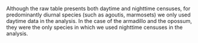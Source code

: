 Although the raw table presents both daytime and nighttime censuses, for predominantly diurnal species (such as agoutis, marmosets) we only used daytime data in the analysis. In the case of the armadillo and the opossum, they were the only species in which we used nighttime censuses in the analysis.
